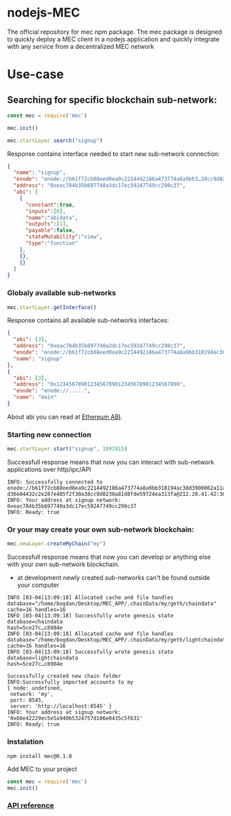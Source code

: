 # nodejs-MEC
The official repository for mec npm package. The mec package is designed to quickly deploy a MEC client in a nodejs application and quickly integrate with any service from a decentralized MEC network

# Use-case
## Searching for specific blockchain sub-network:
```JavaScript
const mec = require('mec')

mec.init()

mec.startLayer.search("signup")
```
Response contains interface needed to start new sub-network connection:
```JSON
{
  "name": "signup",
  "enode": "enode://b61f72cb88eed0ea9c2214492186a473774a8a9bb3…38cc9d0230a81d8fde59724ea313fa@212.20.41.42:30303",
  "address": "0xeac784b35b697740a3dc17ec59247749cc298c37",
  "abi": [
    {
      "constant":true,
      "inputs":[0],
      "name":"abidata",
      "outputs":[1],
      "payable":false,
      "stateMutability":"view",
      "type":"function"
    }, 
    {},
    {}
  ]
}
```
### Globaly available sub-networks
```JavaScript
mec.startLayer.getInterface()
```
Response contains all available sub-networks interfaces:
```JSON
{
  "abi": [3], 
  "address": "0xeac784b35b697740a3dc17ec59247749cc298c37",
  "enode": "enode://b61f72cb88eed0ea9c2214492186a473774a8a9bb318194ac38d3900062a11a0b48d1a4e8d36e04432c2e287e485f2f30a38cc9d0230a81d8fde59724ea313fa@212.20.41.42:30303",
  "name": "signup"
},
{
  "abi": [3],
  "address": "0x1234567890123456789012345678901234567890",
  "enode": "enode://.....",
  "name": "main"
}
```
About abi you can read at [Ethereum ABI](https://github.com/ethereum/wiki/wiki/Ethereum-Contract-ABI).
### Starting new connection
```JavaScript
mec.startLayer.start("signup", 1092015)
```
Successfull response means that now you can interact with sub-network applications over http/ipc/API
```
INFO: Successfully connected to enode://b61f72cb88eed0ea9c2214492186a473774a8a9bb318194ac38d3900062a11a0b48…d36e04432c2e287e485f2f30a38cc9d0230a81d8fde59724ea313fa@212.20.41.42:30303
INFO: Your address at signup network: 0xeac784b35b697740a3dc17ec59247749cc298c37
INFO: Ready: true
```
### Or your may create your own sub-network blockchain:
```JavaScript
mec.newLayer.createMyChain("my")
```
Successfull response means that now you can develop or anything else with your own sub-network blockchain.
* at development newly created sub-networks can't be found outside your computer
 ```
INFO [03-04|13:09:18] Allocated cache and file handles         database="/home/bogdan/Desktop/MEC_APP/.chainData/my/geth/chaindata" cache=16 handles=16
INFO [03-04|13:09:18] Successfully wrote genesis state         database=chaindata                                                        hash=5ce27c…c8984e
INFO [03-04|13:09:18] Allocated cache and file handles database="/home/bogdan/Desktop/MEC_APP/.chainData/my/geth/lightchaindata" cache=16 handles=16
INFO [03-04|13:09:18] Successfully wrote genesis state         database=lightchaindata                                                        hash=5ce27c…c8984e

Successfully created new chain folder
INFO:Successfully imported accounts to my
{ node: undefined,
  network: 'my',
  port: 8545,
  server: 'http://localhost:8545' }
INFO: Your address at signup network: '0x66e42229ec5e5a940b5324757d106e0435c5f631'
INFO: Ready: true
 ```
### Instalation
```
npm install mec@0.1.0
```
Add MEC to your project
```JavaScript
const mec = require('mec')
mec.init()
```
### [API reference](https://github.com/MEC-org/nodejs-MEC/wiki)
